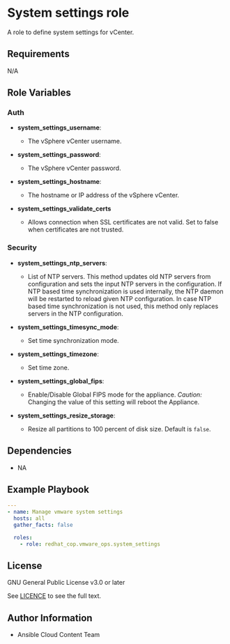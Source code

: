 # System settings role

A role to define system settings for vCenter.

## Requirements

N/A

## Role Variables
### Auth
- **system_settings_username**:
  - The vSphere vCenter username.

- **system_settings_password**:
  - The vSphere vCenter password.

- **system_settings_hostname**:
  - The hostname or IP address of the vSphere vCenter.

- **system_settings_validate_certs**
  - Allows connection when SSL certificates are not valid. Set to false when certificates are not trusted.

### Security
- **system_settings_ntp_servers**:
  - List of NTP servers. This method updates old NTP servers from configuration and sets the input NTP servers in the configuration. If NTP based time synchronization is used internally, the NTP daemon will be restarted to reload given NTP configuration. In case NTP based time synchronization is not used, this method only replaces servers in the NTP configuration.

- **system_settings_timesync_mode**:
  - Set time synchronization mode.

- **system_settings_timezone**:
  - Set time zone.

- **system_settings_global_fips**:
  - Enable/Disable Global FIPS mode for the appliance. *Caution:* Changing the value of this setting will reboot the Appliance.

- **system_settings_resize_storage**:
  - Resize all partitions to 100 percent of disk size. Default is `false`.

## Dependencies

- NA

## Example Playbook
```yaml
---
- name: Manage vmware system settings
  hosts: all
  gather_facts: false

  roles:
    - role: redhat_cop.vmware_ops.system_settings
```
## License

GNU General Public License v3.0 or later

See [LICENCE](https://github.com/ansible-collections/cloud.aws_troubleshooting/blob/main/LICENSE) to see the full text.

## Author Information

- Ansible Cloud Content Team
